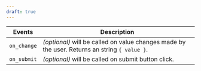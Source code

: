 ```yaml
---
draft: true
---
```


| Events      | Description                                                                                   |
| ----------- | --------------------------------------------------------------------------------------------- |
| `on_change` | _(optional)_ will be called on value changes made by the user. Returns an string `{ value }`. |
| `on_submit` | _(optional)_ will be called on submit button click.                                           |
